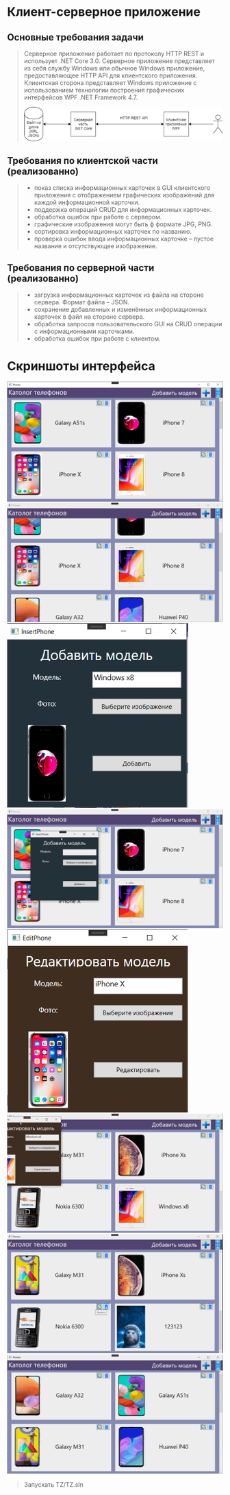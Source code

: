 Клиент-серверное приложение
========================
## Основные требования задачи
> Серверное приложение работает по протоколу HTTP REST и использует .NET Core 3.0. Серверное приложение представляет из себя службу Windows или обычное Windows приложение, предоставляющее HTTP API для клиентского приложения. Клиентская сторона представляет Windows приложение с использованием технологии построения графических интерфейсов WPF .NET Framework 4.7.
> 
> ![alt text](ReadmeRes/1.png "Основные требования схема")
## Требования по клиентской части (реализованно)
>- показ списка информационных карточек в GUI клиентского приложения с отображением графических изображений для каждой информационной карточки.
>- поддержка операций CRUD для информационных карточек.
>- обработка ошибок при работе с сервером.
>- графические изображения могут быть ф формате JPG, PNG.
>- сортировка информационных карточек по названию.
>- проверка ошибок ввода информационных карточке – пустое название и отсутствующее изображение.

## Требования по серверной части (реализованно)
>- загрузка информационных карточек из файла на стороне сервера. Формат файла – JSON.
>- сохранение добавленных и изменённых информационных карточек в файл на стороне сервера.
>- обработка запросов пользовательского GUI на CRUD операции с информационными карточками.
>- обработка ошибок при работе с клиентом.

# Скриншоты интерфейса
![alt text](ReadmeRes/2.PNG "Главное окно")
![alt text](ReadmeRes/5.gif "Главное окно GIF")
![alt text](ReadmeRes/3.PNG "Добавление новой модели")
![alt text](ReadmeRes/6.gif "Добавление новой модели GIF")
![alt text](ReadmeRes/4.PNG "Редактирование модели")
![alt text](ReadmeRes/8.gif "Редактирование модели GIF")
![alt text](ReadmeRes/7.gif "Удаление модели GIF")
![alt text](ReadmeRes/9.gif "Сортировка моделей GIF")

> Запускать TZ/TZ.sln

